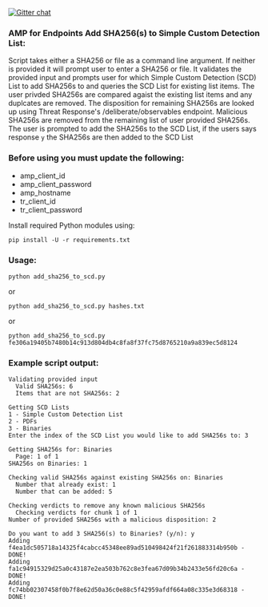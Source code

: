 [![Gitter chat](https://img.shields.io/badge/gitter-join%20chat-brightgreen.svg)](https://gitter.im/CiscoSecurity/AMP-for-Endpoints "Gitter chat")

### AMP for Endpoints Add SHA256(s) to Simple Custom Detection List:

Script takes either a SHA256 or file as a command line argument. If neither is provided it will prompt user to enter a SHA256 or file. It validates the provided input and prompts user for which Simple Custom Detection (SCD) List to add SHA256s to and queries the SCD List for existing list items. The user privded SHA256s are compared agaist the existing list items and any duplcates are removed. The disposition for remaining SHA256s are looked up using Threat Response's /deliberate/observables endpoint. Malicious SHA256s are removed from the remaining list of user provided SHA256s. The user is prompted to add the SHA256s to the SCD List, if the users says response `y` the SHA256s are then added to the SCD List

### Before using you must update the following:
- amp_client_id
- amp_client_password
- amp_hostname
- tr_client_id
- tr_client_password

Install required Python modules using:
```
pip install -U -r requirements.txt
```

### Usage:
```
python add_sha256_to_scd.py
```
or
```
python add_sha256_to_scd.py hashes.txt
```
or
```
python add_sha256_to_scd.py fe306a19405b7480b14c913d804db4c8fa8f37fc75d8765210a9a839ec5d8124
```

### Example script output:  
```
Validating provided input
  Valid SHA256s: 6
  Items that are not SHA256s: 2

Getting SCD Lists
1 - Simple Custom Detection List
2 - PDFs
3 - Binaries
Enter the index of the SCD List you would like to add SHA256s to: 3

Getting SHA256s for: Binaries
  Page: 1 of 1
SHA256s on Binaries: 1

Checking valid SHA256s against existing SHA256s on: Binaries
  Number that already exist: 1
  Number that can be added: 5

Checking verdicts to remove any known malicious SHA256s
  Checking verdicts for chunk 1 of 1
Number of provided SHA256s with a malicious disposition: 2

Do you want to add 3 SHA256(s) to Binaries? (y/n): y
Adding f4ea1dc505718a14325f4cabcc45348ee89ad510498424f21f261883314b950b - DONE!
Adding fa1c94915329d25a0c43187e2ea503b762c8e3fea67d09b34b2433e56fd20c6a - DONE!
Adding fc74bb02307458f0b7f8e62d50a36c0e88c5f42959afdf664a08c335e3d68318 - DONE!
```
